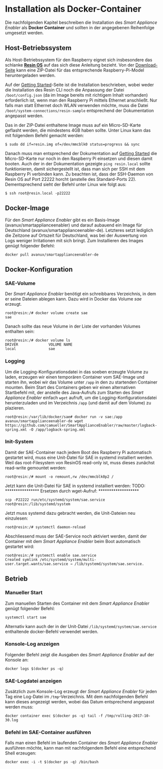# Installation als Docker-Container

Die nachfolgenden Kapitel beschreiben die Installation des *Smart Appliance Enabler* als __Docker Container__ und sollten in der angegebenen Reihenfolge umgesetzt werden.

## Host-Betriebssystem
Als Host-Betriebssystem für den Raspberry eignet sich insbesondere das schlanke __[Resin OS](https://resinos.io/)__ auf das sich diese Anleitung bezieht. Von der [Download-Seite](https://resinos.io/#downloads-raspberrypi) kann eine ZIP-Datei für das entsprechende Raspberry-Pi-Model heruntergeladen werden.

Auf der [Getting Started](https://resinos.io/docs/raspberry-pi2/gettingstarted/)-Seite ist die Installation beschrieben, wobei weder die Installation des Resin CLI noch die Anpassung der Datei ```/boot/config.json``` (da im Image bereits mit richtigem Inhalt vorhanden) erforderlich ist, wenn man den Raspberry Pi mittels Ethernet anschließt. Nur falls man statt Ethernet doch WLAN verwenden möchte, muss die Datei ```/boot/system-connections/resin-sample``` entsprechend der Dokumentation angepasst werden.

Das in der ZIP-Datei enthaltene Image muss auf ein Micro-SD-Karte geflasht werden, die mindestens 4GB haben sollte. Unter Linux kann das mit folgendem Befehl gemacht werden:
```
$ sudo dd if=resin.img of=/dev/mmcblk0 status=progress && sync
```

Danach muss man entsprechend der Dokumentation auf [Getting Started](https://resinos.io/docs/raspberry-pi2/gettingstarted/) die Micro-SD-Karte nur noch in den Raspberry Pi einsetzen und diesen damit booten. Auch der in der Dokumentation gezeigte ```ping resin.local``` sollte funktionieren, damit sichergestellt ist, dass man sich per SSH mit dem Raspberry Pi verbinden kann. Zu beachten ist, dass der SSH-Daemon von Resin OS auf Port 22222 horcht (anstelle des Standard-Ports 22). Dementsprechend sieht der Befehl unter Linux wie folgt aus:
```
$ ssh root@resin.local -p22222
```

## Docker-Image
Für den *Smart Appliance Enabler* gibt es ein Basis-Image (avanux/smartapplianceenabler) und darauf aubauend ein Image für Deutschland (avanux/smartapplianceenabler-de). Letzteres setzt lediglich die Zeitzone auf Ortszeit für Deutschland, was bei der Auswertung von Logs weniger Irritationen mit sich bringt.
Zum Installieren des Images genügt folgender Befehl:
```
docker pull avanux/smartapplianceenabler-de
```

## Docker-Konfiguration
### SAE-Volume
Der *Smart Appliance Enabler* benötigt ein schreibbares Verzeichnis, in dem er seine Dateien ablegen kann. Dazu wird in Docker das Volume *sae* erzeugt.
```
root@resin:/# docker volume create sae
sae
```
Danach sollte das neue Volume in der Liste der vorhanden Volumes enthalten sein:
```
root@resin:/# docker volume ls
DRIVER              VOLUME NAME
local               sae
```

### Logging
Um die Logging-Konfigurationsdatei in das soeben erzeugte Volume zu laden, erzeugen wir einen temporären Container vom SAE-Image und starten ihn, wobei wir das Volume unter ```/app``` in den zu startenden Container mounten. Beim Start des Containers geben wir einen alternativen Startbefehl mit, der anstelle des Java-Aufrufs zum Starten des *Smart Appliance Enabler* einfach ```wget``` aufruft, um die Logging-Konfigurationsdatei herunterzuladen und im Verzeichnis ```/app``` (und damit auf dem Volume) zu plazieren.
```
root@resin:/var/lib/docker/sae# docker run -v sae:/app avanux/smartapplianceenabler-de wget https://github.com/camueller/SmartApplianceEnabler/raw/master/logback-spring.xml -O /app/logback-spring.xml
```

### Init-System
Damit der SAE-Container nach jedem Boot des Raspberry Pi automatisch gestartet wird, muss eine Unit-Datei für SAE in systemd installiert werden.
Weil das root-Filesystem von ResinOS read-only ist, muss dieses zunächst read-write gemountet werden:
```
root@resin:/# mount -o remount,rw /dev/mmcblk0p2 /
```
Jetzt kann die Unit-Datei für SAE in systemd installiert werden:
TODO: **************** Ersetzen durch wget-Aufruf: *******************
```
scp -P22222 run/etc/systemd/system/sae.service root@resin:/lib/systemd/system
```
Jetzt muss systemd dazu gebracht werden, die Unit-Dateien neu einzulesen:
```
root@resin:/# systemctl daemon-reload
```
Abschliessend muss der SAE-Service noch aktiviert werden, damit der Container mit dem *Smart Appliance Enabler* beim Boot automatisch gestartet wird:
```
root@resin:/# systemctl enable sae.service
Created symlink /etc/systemd/system/multi-user.target.wants/sae.service → /lib/systemd/system/sae.service.
```

## Betrieb
### Manueller Start
Zum manuellen Starten des Container mit dem *Smart Appliance Enabler* genügt folgender Befehl:
```
systemctl start sae
```
Alternativ kann auch der in der Unit-Datei ```/lib/systemd/system/sae.service``` enthaltende docker-Befehl verwendet werden.

### Konsole-Log anzeigen
Folgender Befehl zeigt die Ausgaben des *Smart Appliance Enabler* auf der Konsole an:
```
docker logs $(docker ps -q)
```

### SAE-Logdatei anzeigen
Zusätzlich zum Konsole-Log erzeugt der *Smart Appliance Enabler* für jeden Tag eine Log-Datei im ```/tmp```-Verzeichnis.
Mit dem nachfolgenden Befehl kann dieses angezeigt werden, wobei das Datum entsprechend angepasst werden muss:
```
docker container exec $(docker ps -q) tail -f /tmp/rolling-2017-10-30.log
```

### Befehl im SAE-Container ausführen
Falls man einen Befehl im laufenden Container des *Smart Appliance Enabler* ausführen möchte, kann man mit nachfolgendem Befehl eine entsprechend Shell erzeugen:
```
docker exec -i -t $(docker ps -q) /bin/bash
```